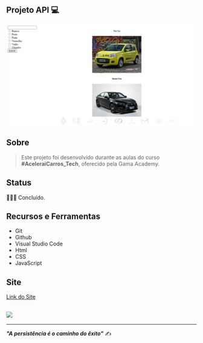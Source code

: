 <h2>Projeto API 💻</h2>


<img src="img/pagina-inicial.png" width="500">


## Sobre

> Este projeto foi desenvolvido durante as aulas do curso **#AceleraiCarros_Tech**, oferecido pela Gama Academy. 

## Status 
👩🏻‍💻 Concluído.

## Recursos e Ferramentas 

* Git<br>
* Github<br>
* Visual Studio Code<br>
* Html<br>
* CSS<br>
* JavaScript<br>

## Site
<a href="https://api-gama-tayane.netlify.app/" target="_blank">Link do Site</a> </br> </br>


 <a href="https://www.linkedin.com/in/tayane-souza/" target="_blank"><img src="https://img.shields.io/badge/-LinkedIn-%230077B5?style=for-the-badge&logo=linkedin&logoColor=white" target="_blank"></a> 

<hr>

***"A persistência é o caminho do êxito"*** ✍️